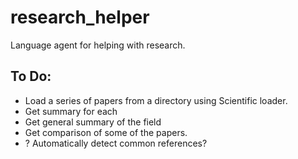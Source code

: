 # research_helper
Language agent for helping with research.

## To Do: 
 - Load a series of papers from a directory using Scientific loader.
 - Get summary for each
 - Get general summary of the field
 - Get comparison of some of the papers.
 - ? Automatically detect common references?

